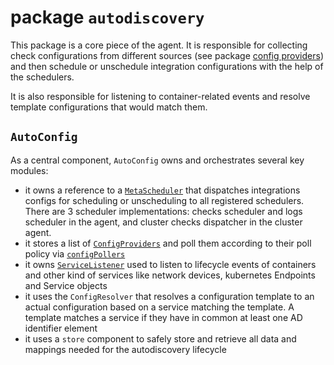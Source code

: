 # package `autodiscovery`

This package is a core piece of the agent. It is responsible for collecting check configurations from different sources (see package [config providers](https://github.com/DataDog/datadog-agent/tree/main/pkg/autodiscovery/providers)) and then schedule or unschedule integration configurations with the help of the schedulers.

It is also responsible for listening to container-related events and resolve template configurations that would match them.

## `AutoConfig`

As a central component, `AutoConfig` owns and orchestrates several key modules:

- it owns a reference to a [`MetaScheduler`](https://github.com/DataDog/datadog-agent/blob/main/pkg/autodiscovery/scheduler) that dispatches integrations configs for scheduling or unscheduling to all registered schedulers. There are 3 scheduler implementations: checks scheduler and logs scheduler in the agent, and cluster checks dispatcher in the cluster agent.
- it stores a list of [`ConfigProviders`](https://github.com/DataDog/datadog-agent/blob/main/pkg/autodiscovery/providers) and poll them according to their poll policy via [`configPollers`](https://github.com/DataDog/datadog-agent/blob/main/pkg/autodiscovery/config_poller.go)
- it owns [`ServiceListener`](https://github.com/DataDog/datadog-agent/blob/main/pkg/autodiscovery/listeners) used to listen to lifecycle events of containers and other kind of services like network devices, kubernetes Endpoints and Service objects
- it uses the `ConfigResolver` that resolves a configuration template to an actual configuration based on a service matching the template. A template matches a service if they have in common at least one AD identifier element
- it uses a `store` component to safely store and retrieve all data and mappings needed for the autodiscovery lifecycle
